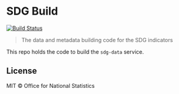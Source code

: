# SDG Build

[![Build Status](https://travis-ci.org/Norric1Admin/sdg-build.svg?branch=develop)](https://travis-ci.org/Norric1Admin/sdg-build)

> The data and metadata building code for the SDG indicators

This repo holds the code to build the `sdg-data` service.

## License

MIT © Office for National Statistics
